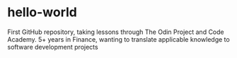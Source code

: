 # hello-world
First GitHub repository, taking lessons through The Odin Project and Code Academy.
5+ years in Finance, wanting to translate applicable knowledge to software development projects
